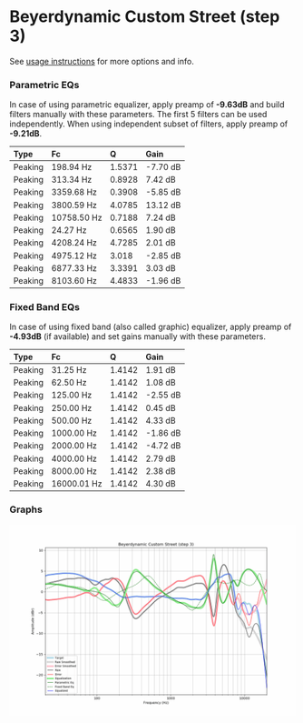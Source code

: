 # Beyerdynamic Custom Street (step 3)
See [usage instructions](https://github.com/jaakkopasanen/AutoEq#usage) for more options and info.

### Parametric EQs
In case of using parametric equalizer, apply preamp of **-9.63dB** and build filters manually
with these parameters. The first 5 filters can be used independently.
When using independent subset of filters, apply preamp of **-9.21dB**.

| Type    | Fc          |      Q | Gain     |
|:--------|:------------|:-------|:---------|
| Peaking | 198.94 Hz   | 1.5371 | -7.70 dB |
| Peaking | 313.34 Hz   | 0.8928 | 7.42 dB  |
| Peaking | 3359.68 Hz  | 0.3908 | -5.85 dB |
| Peaking | 3800.59 Hz  | 4.0785 | 13.12 dB |
| Peaking | 10758.50 Hz | 0.7188 | 7.24 dB  |
| Peaking | 24.27 Hz    | 0.6565 | 1.90 dB  |
| Peaking | 4208.24 Hz  | 4.7285 | 2.01 dB  |
| Peaking | 4975.12 Hz  | 3.018  | -2.85 dB |
| Peaking | 6877.33 Hz  | 3.3391 | 3.03 dB  |
| Peaking | 8103.60 Hz  | 4.4833 | -1.96 dB |

### Fixed Band EQs
In case of using fixed band (also called graphic) equalizer, apply preamp of **-4.93dB**
(if available) and set gains manually with these parameters.

| Type    | Fc          |      Q | Gain     |
|:--------|:------------|:-------|:---------|
| Peaking | 31.25 Hz    | 1.4142 | 1.91 dB  |
| Peaking | 62.50 Hz    | 1.4142 | 1.08 dB  |
| Peaking | 125.00 Hz   | 1.4142 | -2.55 dB |
| Peaking | 250.00 Hz   | 1.4142 | 0.45 dB  |
| Peaking | 500.00 Hz   | 1.4142 | 4.33 dB  |
| Peaking | 1000.00 Hz  | 1.4142 | -1.86 dB |
| Peaking | 2000.00 Hz  | 1.4142 | -4.72 dB |
| Peaking | 4000.00 Hz  | 1.4142 | 2.79 dB  |
| Peaking | 8000.00 Hz  | 1.4142 | 2.38 dB  |
| Peaking | 16000.01 Hz | 1.4142 | 4.30 dB  |

### Graphs
![](./Beyerdynamic%20Custom%20Street%20(step%203).png)